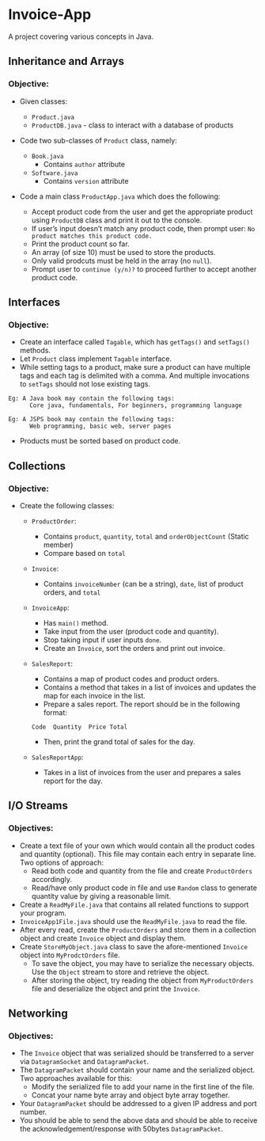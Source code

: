 # Invoice-App
A project covering various concepts in Java.

## Inheritance and Arrays

### Objective:
* Given classes:
  * `Product.java`
  * `ProductDB.java` - class to interact with a database of products

* Code two sub-classes of `Product` class, namely:
  * `Book.java`
    * Contains `author` attribute
  * `Software.java`
    * Contains `version` attribute
    
* Code a main class `ProductApp.java` which does the following:
  * Accept product code from the user and get the appropriate product using `ProductDB` class and print it out to the console.
  * If user’s input doesn’t match any product code, then prompt user: `No product matches this product code.`
  * Print the product count so far.  
  * An array (of size 10) must be used to store the products.
  * Only valid prodcuts must be held in the array (no `null`).
  * Prompt user to `continue (y/n)?` to proceed further to accept another product code.   

## Interfaces

### Objective:
* Create an interface called `Tagable`, which has `getTags()` and `setTags()` methods.
* Let `Product` class implement `Tagable` interface.
* While setting tags to a product, make sure a product can have multiple tags and each tag is delimited with a comma.
And multiple invocations to `setTags` should not lose existing tags.

```
Eg: A Java book may contain the following tags:
      Core java, fundamentals, For beginners, programming language

Eg: A JSPS book may contain the following tags:
      Web programming, basic web, server pages
```
* Products must be sorted based on product code.


## Collections

### Objective:
* Create the following classes:
  * `ProductOrder`:
    * Contains `product`, `quantity`, `total` and `orderObjectCount` (Static member)    
    * Compare based on `total`

  * `Invoice`:
    * Contains `invoiceNumber` (can be a string), `date`, list of product orders, and `total`    

  * `InvoiceApp`:
    * Has `main()` method.
    * Take input from the user (product code and quantity).
    * Stop taking input if user inputs `done`.
    * Create an `Invoice`, sort the orders and print out invoice.
  
  * `SalesReport`:
    * Contains a map of product codes and product orders.
    * Contains a method that takes in a list of invoices and updates the map for each invoice in the list.
    * Prepare a sales report. The report should be in the following format:
    ```
    Code  Quantity  Price Total
    ```
    * Then, print the grand total of sales for the day.

  * `SalesReportApp`:
    *  Takes in a list of invoices from the user and prepares a sales report for the day.


## I/O Streams

### Objectives:
* Create a text file of your own which would contain all the product codes and quantity (optional). This file may contain each entry in separate line. Two options of approach:
  * Read both code and quantity from the file and create `ProductOrders` accordingly.
  * Read/have only product code in file and use `Random` class to generate quantity value by giving a reasonable limit.
* Create a `ReadMyFile.java` that contains all related functions to support your program.
* `InvoiceApp1File.java` should use the `ReadMyFile.java` to read the file.
* After every read, create the `ProductOrders` and store them in a collection object and create `Invoice` object and display them.
* Create `StoreMyObject.java` class to save the afore-mentioned `Invoice` object into `MyProdctOrders` file.  
  * To save the object, you may have to serialize the necessary objects. Use the `Object` stream to store and retrieve the object.
  * After storing the object, try reading the object from `MyProductOrders` file and deserialize the object and print the `Invoice`.


## Networking

### Objectives:
* The `Invoice` object that was serialized should be transferred to a server via `DatagramSocket` and `DatagramPacket`.
* The `DatagramPacket` should contain your name and the serialized object. Two approaches available for this:
  * Modify the serialized file to add your name in the first line of the file.
  * Concat your name byte array and object byte array together.
* Your `DatagramPacket` should be addressed to a given IP address and port number.
* You should be able to send the above data and should be able to receive the acknowledgement/response with 50bytes `DatagramPacket`.
